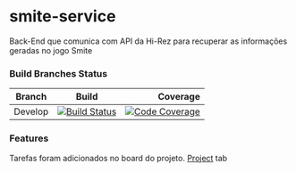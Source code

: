 # smite-service
Back-End que comunica com API da Hi-Rez para recuperar as informações geradas no jogo Smite


### Build Branches Status

| Branch        | Build         | Coverage  |
| ------------- |:-------------:| ---------:|
| Develop       | [![Build Status](https://travis-ci.org/victorlbernardes/smite-service.svg?branch=master)](https://travis-ci.org/victorlbernardes/smite-service) | [![Code Coverage](https://codecov.io/gh/victorlbernardes/smite-service/coverage.svg)](https://codecov.io/gh/victorlbernardes/smite-service)|

### Features

Tarefas foram adicionados no board do projeto. [Project](https://github.com/victorlbernardes/smite-service/projects/1) tab

